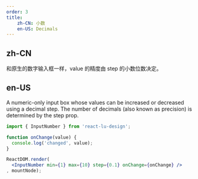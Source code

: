 ```yaml
---
order: 3
title:
    zh-CN: 小数
    en-US: Decimals
---
```


## zh-CN

和原生的数字输入框一样，value 的精度由 step 的小数位数决定。

## en-US

A numeric-only input box whose values can be increased or decreased using a decimal step. The number of decimals (also known as precision) is determined by the step prop.

````jsx
import { InputNumber } from 'react-lu-design';

function onChange(value) {
  console.log('changed', value);
}

ReactDOM.render(
  <InputNumber min={1} max={10} step={0.1} onChange={onChange} />
, mountNode);
````
